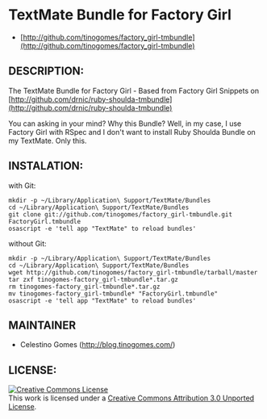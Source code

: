 TextMate Bundle for Factory Girl
================================

* [http://github.com/tinogomes/factory_girl-tmbundle](http://github.com/tinogomes/factory_girl-tmbundle)

DESCRIPTION:
------------

The TextMate Bundle for Factory Girl - Based from Factory Girl Snippets on [http://github.com/drnic/ruby-shoulda-tmbundle](http://github.com/drnic/ruby-shoulda-tmbundle)

You can asking in your mind? Why this Bundle? Well, in my case, I use Factory Girl with RSpec and I don't want to install Ruby Shoulda Bundle on my TextMate. Only this.

INSTALATION:
------------

with Git:

    mkdir -p ~/Library/Application\ Support/TextMate/Bundles
    cd ~/Library/Application\ Support/TextMate/Bundles
    git clone git://github.com/tinogomes/factory_girl-tmbundle.git FactoryGirl.tmbundle
    osascript -e 'tell app "TextMate" to reload bundles'

without Git:

    mkdir -p ~/Library/Application\ Support/TextMate/Bundles
    cd ~/Library/Application\ Support/TextMate/Bundles
    wget http://github.com/tinogomes/factory_girl-tmbundle/tarball/master
    tar zxf tinogomes-factory_girl-tmbundle*.tar.gz
    rm tinogomes-factory_girl-tmbundle*.tar.gz
    mv tinogomes-factory_girl-tmbundle* "FactoryGirl.tmbundle"
    osascript -e 'tell app "TextMate" to reload bundles'

MAINTAINER
----------

* Celestino Gomes (<http://blog.tinogomes.com/>)

LICENSE:
--------

<a rel="license" href="http://creativecommons.org/licenses/by/3.0/"><img alt="Creative Commons License" style="border-width:0" src="http://i.creativecommons.org/l/by/3.0/80x15.png" /></a><br />This work is licensed under a <a rel="license" href="http://creativecommons.org/licenses/by/3.0/">Creative Commons Attribution 3.0 Unported License</a>.